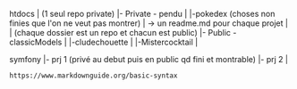 htdocs
    |   (1 seul repo private)
    |- Private - pendu
    |           |-pokedex (choses non finies que l'on ne veut pas montrer)
    |   -> un readme.md pour chaque projet
    |
    |   (chaque dossier est un repo et chacun est public)
    |- Public - classicModels
    |           |-cludechouette
    |           |-Mistercocktail
    |

symfony
    |- prj 1 (privé au debut puis en public qd fini et montrable)
    |- prj 2
    |



    https://www.markdownguide.org/basic-syntax
    